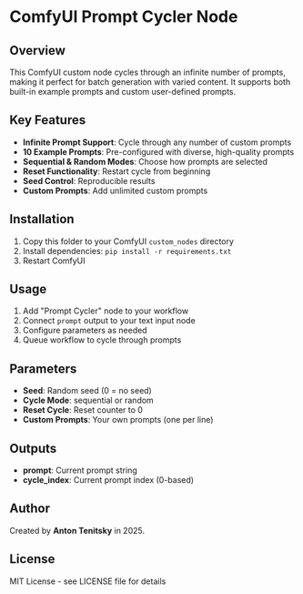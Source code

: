 # ComfyUI Prompt Cycler Node

## Overview
This ComfyUI custom node cycles through an infinite number of prompts, making it perfect for batch generation with varied content. It supports both built-in example prompts and custom user-defined prompts.

## Key Features
- **Infinite Prompt Support**: Cycle through any number of custom prompts
- **10 Example Prompts**: Pre-configured with diverse, high-quality prompts
- **Sequential & Random Modes**: Choose how prompts are selected
- **Reset Functionality**: Restart cycle from beginning
- **Seed Control**: Reproducible results
- **Custom Prompts**: Add unlimited custom prompts

## Installation
1. Copy this folder to your ComfyUI `custom_nodes` directory
2. Install dependencies: `pip install -r requirements.txt`
3. Restart ComfyUI

## Usage
1. Add "Prompt Cycler" node to your workflow
2. Connect `prompt` output to your text input node
3. Configure parameters as needed
4. Queue workflow to cycle through prompts

## Parameters
- **Seed**: Random seed (0 = no seed)
- **Cycle Mode**: sequential or random
- **Reset Cycle**: Reset counter to 0
- **Custom Prompts**: Your own prompts (one per line)

## Outputs
- **prompt**: Current prompt string
- **cycle_index**: Current prompt index (0-based)

## Author
Created by **Anton Tenitsky** in 2025.

## License
MIT License - see LICENSE file for details
